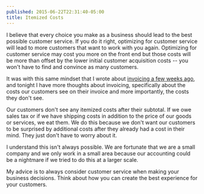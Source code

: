 ```yaml
---
published: 2015-06-22T22:31:40-05:00
title: Itemized Costs
---
```

I believe that every choice you make as a business should lead to the best possible customer service. If you do it right, optimizing for customer service will lead to more customers that want to work with you again. Optimizing for customer service may cost you more on the front end but those costs will be more than offset by the lower initial customer acquisition costs -- you won't have to find and convince as many customers.

It was with this same mindset that I wrote about [invoicing a few weeks ago](http://brunow.org/2015/06/11/customer-service-through-invoicing/), and tonight I have more thoughts about invoicing, specifically about the costs our customers see on their invoice and more importantly, the costs they don't see.

Our customers don't see any itemized costs after their subtotal. If we owe sales tax or if we have shipping costs in addition to the price of our goods or services, we eat them. We do this because we don't want our customers to be surprised by additional costs after they already had a cost in their mind. They just don't have to worry about it.

I understand this isn't always possible. We are fortunate that we are a small company and we only work in a small area because our accounting could be a nightmare if we tried to do this at a larger scale.

My advice is to always consider customer service when making your business decisions. Think about how you can create the best experience for your customers.